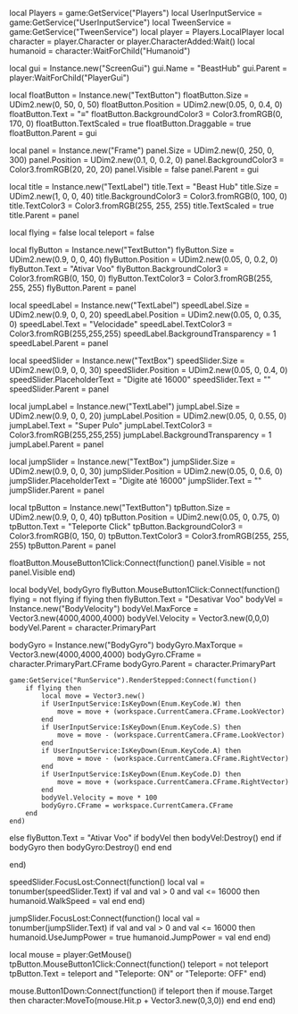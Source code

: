 local Players = game:GetService("Players") local UserInputService = game:GetService("UserInputService") local TweenService = game:GetService("TweenService") local player = Players.LocalPlayer local character = player.Character or player.CharacterAdded:Wait() local humanoid = character:WaitForChild("Humanoid")

local gui = Instance.new("ScreenGui") gui.Name = "BeastHub" gui.Parent = player:WaitForChild("PlayerGui")

local floatButton = Instance.new("TextButton") floatButton.Size = UDim2.new(0, 50, 0, 50) floatButton.Position = UDim2.new(0.05, 0, 0.4, 0) floatButton.Text = "≡" floatButton.BackgroundColor3 = Color3.fromRGB(0, 170, 0) floatButton.TextScaled = true floatButton.Draggable = true floatButton.Parent = gui

local panel = Instance.new("Frame") panel.Size = UDim2.new(0, 250, 0, 300) panel.Position = UDim2.new(0.1, 0, 0.2, 0) panel.BackgroundColor3 = Color3.fromRGB(20, 20, 20) panel.Visible = false panel.Parent = gui

local title = Instance.new("TextLabel") title.Text = "Beast Hub" title.Size = UDim2.new(1, 0, 0, 40) title.BackgroundColor3 = Color3.fromRGB(0, 100, 0) title.TextColor3 = Color3.fromRGB(255, 255, 255) title.TextScaled = true title.Parent = panel

local flying = false local teleport = false

local flyButton = Instance.new("TextButton") flyButton.Size = UDim2.new(0.9, 0, 0, 40) flyButton.Position = UDim2.new(0.05, 0, 0.2, 0) flyButton.Text = "Ativar Voo" flyButton.BackgroundColor3 = Color3.fromRGB(0, 150, 0) flyButton.TextColor3 = Color3.fromRGB(255, 255, 255) flyButton.Parent = panel

local speedLabel = Instance.new("TextLabel") speedLabel.Size = UDim2.new(0.9, 0, 0, 20) speedLabel.Position = UDim2.new(0.05, 0, 0.35, 0) speedLabel.Text = "Velocidade" speedLabel.TextColor3 = Color3.fromRGB(255,255,255) speedLabel.BackgroundTransparency = 1 speedLabel.Parent = panel

local speedSlider = Instance.new("TextBox") speedSlider.Size = UDim2.new(0.9, 0, 0, 30) speedSlider.Position = UDim2.new(0.05, 0, 0.4, 0) speedSlider.PlaceholderText = "Digite até 16000" speedSlider.Text = "" speedSlider.Parent = panel

local jumpLabel = Instance.new("TextLabel") jumpLabel.Size = UDim2.new(0.9, 0, 0, 20) jumpLabel.Position = UDim2.new(0.05, 0, 0.55, 0) jumpLabel.Text = "Super Pulo" jumpLabel.TextColor3 = Color3.fromRGB(255,255,255) jumpLabel.BackgroundTransparency = 1 jumpLabel.Parent = panel

local jumpSlider = Instance.new("TextBox") jumpSlider.Size = UDim2.new(0.9, 0, 0, 30) jumpSlider.Position = UDim2.new(0.05, 0, 0.6, 0) jumpSlider.PlaceholderText = "Digite até 16000" jumpSlider.Text = "" jumpSlider.Parent = panel

local tpButton = Instance.new("TextButton") tpButton.Size = UDim2.new(0.9, 0, 0, 40) tpButton.Position = UDim2.new(0.05, 0, 0.75, 0) tpButton.Text = "Teleporte Click" tpButton.BackgroundColor3 = Color3.fromRGB(0, 150, 0) tpButton.TextColor3 = Color3.fromRGB(255, 255, 255) tpButton.Parent = panel

floatButton.MouseButton1Click:Connect(function() panel.Visible = not panel.Visible end)

local bodyVel, bodyGyro flyButton.MouseButton1Click:Connect(function() flying = not flying if flying then flyButton.Text = "Desativar Voo" bodyVel = Instance.new("BodyVelocity") bodyVel.MaxForce = Vector3.new(4000,4000,4000) bodyVel.Velocity = Vector3.new(0,0,0) bodyVel.Parent = character.PrimaryPart

bodyGyro = Instance.new("BodyGyro")
    bodyGyro.MaxTorque = Vector3.new(4000,4000,4000)
    bodyGyro.CFrame = character.PrimaryPart.CFrame
    bodyGyro.Parent = character.PrimaryPart

    game:GetService("RunService").RenderStepped:Connect(function()
        if flying then
            local move = Vector3.new()
            if UserInputService:IsKeyDown(Enum.KeyCode.W) then
                move = move + (workspace.CurrentCamera.CFrame.LookVector)
            end
            if UserInputService:IsKeyDown(Enum.KeyCode.S) then
                move = move - (workspace.CurrentCamera.CFrame.LookVector)
            end
            if UserInputService:IsKeyDown(Enum.KeyCode.A) then
                move = move - (workspace.CurrentCamera.CFrame.RightVector)
            end
            if UserInputService:IsKeyDown(Enum.KeyCode.D) then
                move = move + (workspace.CurrentCamera.CFrame.RightVector)
            end
            bodyVel.Velocity = move * 100
            bodyGyro.CFrame = workspace.CurrentCamera.CFrame
        end
    end)
else
    flyButton.Text = "Ativar Voo"
    if bodyVel then bodyVel:Destroy() end
    if bodyGyro then bodyGyro:Destroy() end
end

end)

speedSlider.FocusLost:Connect(function() local val = tonumber(speedSlider.Text) if val and val > 0 and val <= 16000 then humanoid.WalkSpeed = val end end)

jumpSlider.FocusLost:Connect(function() local val = tonumber(jumpSlider.Text) if val and val > 0 and val <= 16000 then humanoid.UseJumpPower = true humanoid.JumpPower = val end end)

local mouse = player:GetMouse() tpButton.MouseButton1Click:Connect(function() teleport = not teleport tpButton.Text = teleport and "Teleporte: ON" or "Teleporte: OFF" end)

mouse.Button1Down:Connect(function() if teleport then if mouse.Target then character:MoveTo(mouse.Hit.p + Vector3.new(0,3,0)) end end end)
